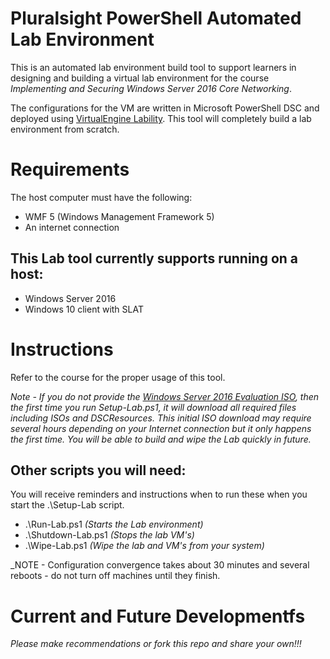 
# Pluralsight PowerShell Automated Lab Environment
This is an automated lab environment build tool to support learners in designing and building a virtual lab environment for the course *Implementing and Securing Windows Server 2016 Core Networking*.

The configurations for the VM are written in Microsoft PowerShell DSC and deployed using [VirtualEngine Lability](https://github.com/VirtualEngine/Lability). This tool will completely build a lab environment from scratch.

# Requirements
The host computer must have the following:
* WMF 5 (Windows Management Framework 5)
* An internet connection

## This Lab tool currently supports running on a host:
* Windows Server 2016
* Windows 10 client with SLAT

# Instructions 
Refer to the course for the proper usage of this tool.

_Note - If you do not provide the [Windows Server 2016 Evaluation ISO](http://bit.ly/win2016iso), then the first time you run Setup-Lab.ps1, it will download all required files including ISOs and DSCResources.
This initial ISO download may require several hours depending on your Internet connection but it only happens the first time.
You will be able to build and wipe the Lab quickly in future._

## Other scripts you will need:
You will receive reminders and instructions when to run these when you start the .\Setup-Lab script.

* .\Run-Lab.ps1 _(Starts the Lab environment)_
* .\Shutdown-Lab.ps1 _(Stops the lab VM's)_
* .\Wipe-Lab.ps1 _(Wipe the lab and VM's from your system)_

_NOTE - Configuration convergence takes about 30 minutes and several reboots - do not turn off machines until they finish.

# Current and Future Developmentfs
_Please make recommendations or fork this repo and share your own!!!_
